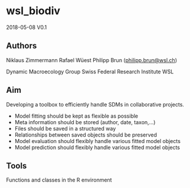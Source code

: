 # wsl_biodiv

2018-05-08 V0.1

## Authors

Niklaus Zimmermann 
Rafael Wüest
Philipp Brun (philipp.brun@wsl.ch)

Dynamic Macroecology Group
Swiss Federal Research Institute WSL

## Aim

Developing a toolbox to efficiently handle SDMs in collaborative projects.

- Model fitting should be kept as flexible as possible
- Meta information should be stored (author, date, taxon,...)
- Files should be saved in a structured way
- Relationships between saved objects should be preserved
- Model evaluation should flexibly handle various fitted model objects
- Model prediction should flexibly handle various fitted model objects

## Tools

Functions and classes in the R environment



